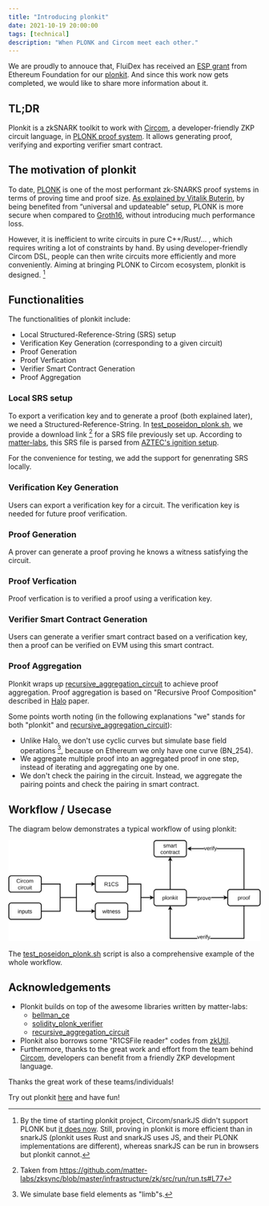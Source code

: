 ```yaml
---
title: "Introducing plonkit"
date: 2021-10-19 20:00:00
tags: [technical]
description: "When PLONK and Circom meet each other."
---
```


We are proudly to annouce that, FluiDex has received an [ESP grant](https://esp.ethereum.foundation/) from Ethereum Foundation for our [plonkit](https://github.com/fluidex/plonkit).
And since this work now gets completed, we would like to share more information about it.

## TL;DR
Plonkit is a zkSNARK toolkit to work with [Circom](https://github.com/iden3/circom), a developer-friendly ZKP circuit language, in [PLONK proof system](https://eprint.iacr.org/2019/953.pdf). It allows generating proof, verifying and exporting verifier smart contract.

## The motivation of plonkit
To date, [PLONK](https://eprint.iacr.org/2019/953.pdf) is one of the most performant zk-SNARKS proof systems in terms of proving time and proof size. [As explained by Vitalik Buterin](https://vitalik.ca/general/2019/09/22/plonk.html), by being benefited from “universal and updateable” setup, PLONK is more secure when compared to [Groth16](https://eprint.iacr.org/2016/260.pdf), without introducing much performance loss.

However, it is inefficient to write circuits in pure C++/Rust/… , which requires writing a lot of constraints by hand. By using developer-friendly Circom DSL, people can then write circuits more efficiently and more conveniently. Aiming at bringing PLONK to Circom ecosystem, plonkit is designed. [^1]

## Functionalities
The functionalities of plonkit include:

+ Local Structured-Reference-String (SRS) setup
+ Verification Key Generation (corresponding to a given circuit)
+ Proof Generation
+ Proof Verfication
+ Verifier Smart Contract Generation
+ Proof Aggregation

### Local SRS setup

To export a verification key and to generate a proof (both explained later), we need a Structured-Reference-String. In [test\_poseidon\_plonk.sh](https://github.com/fluidex/plonkit/blob/master/test/test_poseidon_plonk.sh), we provide a download link [^2] for a SRS file previously set up. According to [matter-labs](https://github.com/matter-labs/bellman/blob/f551a55d83d2ea604b2dbfe096fd9dcfdaedb189/src/kate_commitment/mod.rs#L1090), this SRS file is parsed from [AZTEC's ignition setup](https://medium.com/aztec-protocol/aztec-announcing-our-ignition-ceremony-757850264cfe).

For the convenience for testing, we add the support for genenrating SRS locally.

### Verification Key Generation

Users can export a verification key for a circuit. The verification key is needed for future proof verification.

### Proof Generation

A prover can generate a proof proving he knows a witness satisfying the circuit.

### Proof Verfication

Proof verfication is to verified a proof using a verification key.

### Verifier Smart Contract Generation

Users can generate a verifier smart contract based on a verification key, then a proof can be verified on EVM using this smart contract.

### Proof Aggregation

Plonkit wraps up [recursive\_aggregation\_circuit](https://github.com/matter-labs/recursive_aggregation_circuit) to achieve proof aggregation. Proof aggregation is based on "Recursive Proof Composition" described in [Halo](https://eprint.iacr.org/2019/1021.pdf) paper.

Some points worth noting (in the following explanations "we" stands for both "plonkit" and [recursive\_aggregation\_circuit](https://github.com/matter-labs/recursive_aggregation_circuit)):
+ Unlike Halo, we don't use cyclic curves but simulate base field operations [^3], because on Ethereum we only have one curve (BN_254).
+ We aggregate multiple proof into an aggregated proof in one step, instead of iterating and aggregating one by one.
+ We don't check the pairing in the circuit. Instead, we aggregate the pairing points and check the pairing in smart contract.

## Workflow / Usecase
The diagram below demonstrates a typical workflow of using plonkit:

![](plonkit.png)

The [test\_poseidon\_plonk.sh](https://github.com/fluidex/plonkit/blob/master/test/test_poseidon_plonk.sh) script is also a comprehensive example of the whole workflow.

## Acknowledgements
+ Plonkit builds on top of the awesome libraries written by matter-labs:
    * [bellman_ce](https://github.com/matter-labs/bellman)
    * [solidity\_plonk\_verifier](https://github.com/matter-labs/solidity_plonk_verifier)
    * [recursive\_aggregation\_circuit](https://github.com/matter-labs/recursive_aggregation_circuit)
+ Plonkit also borrows some "R1CSFile reader" codes from [zkUtil](https://github.com/poma/zkutil).
+ Furthermore, thanks to the great work and effort from the team behind [Circom](https://github.com/iden3/circom), developers can benefit from a friendly ZKP development language.

Thanks the great work of these teams/individuals!

Try out plonkit [here](https://github.com/fluidex/plonkit) and have fun!


[^1]: By the time of starting plonkit project, Circom/snarkJS didn't support PLONK but [it does now](https://blog.iden3.io/circom-snarkjs-plonk.html). Still, proving in plonkit is more efficient than in snarkJS (plonkit uses Rust and snarkJS uses JS, and their PLONK implementations are different), whereas snarkJS can be run in browsers but plonkit cannot.
[^2]: Taken from https://github.com/matter-labs/zksync/blob/master/infrastructure/zk/src/run/run.ts#L77
[^3]: We simulate base field elements as "limb"s.
